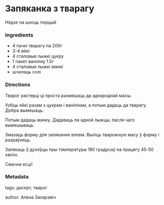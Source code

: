 # Запяканка з тварагу

Недзе на шэсць порцый

### Ingredients

 * 4 пачкі тварагу па 200г
 * 3-4 яйкі
 * 4 сталовыя лыжкі цукру
 * 1 пакет ваніліну 1.5г
 * 4 сталовыя лыжкі манкі
 * шчопаць солі

### Directions

Тварог растерці ці проста размяшаць да аднароднай масы.

Узбіць яйкі разам з цукрам і ванілінам, а потым дадаць да тварагу. Добра вымешаць.

Потым дадаць манку. Дадаваць па адной лыжцы, пасля чаго вымешываць.

Змазаць форму для запякання алеем. Выліць тварожную масу ў форму і разраўняць.

Запякаць ў духоўцы пры тэмпературы 180 градусаў на працягу 45-50 хвілін.

Смачна есці!

### Metadata

tags: дэсерт, тварог

author: Алена Захарэвіч
